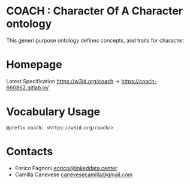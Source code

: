 COACH : Character Of A Character ontology
======
This generl purpose  ontology defines concepts, and traits for character.


# Homepage
Latest Specification https://w3id.org/coach -> https://coach-660862.gitlab.io/

# Vocabulary Usage

    @prefix coach: <https://w3id.org/coach/>

# Contacts
* Enrico Fagnoni <enrico@linkeddata.center>
* Camilla Canevese <canevesecamilla@gmail.com>
